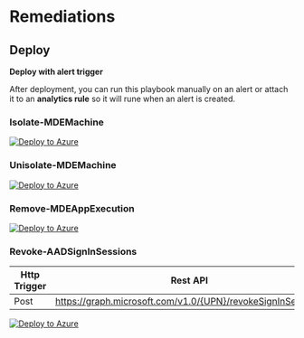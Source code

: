 
# Remediations

## Deploy

**Deploy with alert trigger**

After deployment, you can run this playbook manually on an alert or attach it to an **analytics rule** so it will rune when an alert is created.

### Isolate-MDEMachine

[![Deploy to Azure](https://aka.ms/deploytoazurebutton)](https://portal.azure.com/#create/Microsoft.Template/uri/https%3A%2F%2Fraw.githubusercontent.com%2FAzure%2FAzure-Sentinel%2Fmaster%2FSolutions%2FMicrosoftDefenderForEndpoint%2FPlaybooks%2FIsolate-MDEMachine%2FIsolate-MDEMachine-alert-trigger%2Fazuredeploy.json)


### Unisolate-MDEMachine

[![Deploy to Azure](https://aka.ms/deploytoazurebutton)](https://portal.azure.com/#create/Microsoft.Template/uri/https%3A%2F%2Fraw.githubusercontent.com%2FAzure%2FAzure-Sentinel%2Fmaster%2FSolutions%2FMicrosoftDefenderForEndpoint%2FPlaybooks%2FUnisolate-MDEMachine%2FUnisolate-MDEMachine-alert-trigger%2Fazuredeploy.json)


### Remove-MDEAppExecution

[![Deploy to Azure](https://aka.ms/deploytoazurebutton)](https://portal.azure.com/#create/Microsoft.Template/uri/https%3A%2F%2Fraw.githubusercontent.com%2FAzure%2FAzure-Sentinel%2Fmaster%2FPlaybooks%2FRemove-MDEAppExecution%2Falert-trigger%2Fazuredeploy.json)

### Revoke-AADSignInSessions

| Http Trigger    | Rest API | Permission |
| -------- | ------- | -------- |
| Post  | https://graph.microsoft.com/v1.0/{UPN}/revokeSignInSessions | User.ReadWrite.All|



[![Deploy to Azure](https://aka.ms/deploytoazurebutton)](https://portal.azure.com/#create/Microsoft.Template/uri/https%3A%2F%2Fraw.githubusercontent.com%2FAzure%2FAzure-Sentinel%2Fmaster%2FSolutions%2FMicrosoft%2520Entra%2520ID%2FPlaybooks%2FRevoke-AADSignInSessions%2Fincident-trigger%2Fazuredeploy.json)
